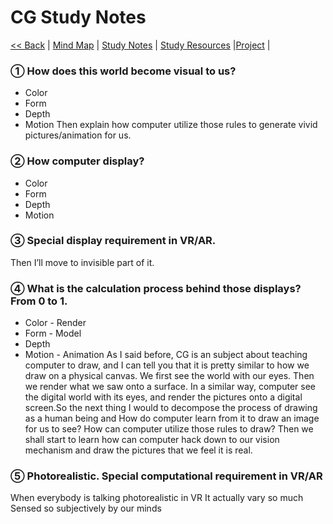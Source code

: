 # CG Study Notes

[<< Back](https://cosimaxr.github.io/Blog)
| [Mind Map](https://cosimaxr.github.io/Blog/CG_MindMap)  | [Study Notes](https://cosimaxr.github.io/Blog/CG_StudyNotes) | [Study Resources](https://cosimaxr.github.io/Blog/CG_StudyResources) |[Project](https://cosimaxr.github.io/Blog/CG) |

### ① How does this world become visual to us? 
- Color
- Form
- Depth
- Motion
Then explain how computer utilize those rules to generate vivid pictures/animation for us.

### ② How computer display?
- Color
- Form
- Depth
- Motion

### ③ Special display requirement in VR/AR.
Then I’ll move to invisible part of it.

### ④ What is the calculation process behind those displays? From 0 to 1.
- Color - Render
- Form - Model
- Depth 
- Motion - Animation
As I said before, CG is an subject about teaching computer to draw, and I can tell you that it is pretty similar to how we draw on a physical canvas. We first see the world with our eyes. Then we render what we saw onto a surface. In a similar way, computer see the digital world with its eyes, and render the pictures onto a digital screen.So the next thing I would to decompose the process of drawing as a human being and How do computer learn from it to draw an image for us to see? 
How can computer utilize those rules to draw? Then we shall start to learn how can computer hack down to our vision mechanism and draw the pictures that we feel it is real.

### ⑤ Photorealistic. Special computational requirement in VR/AR
When everybody is talking photorealistic in VR
It actually vary so much 
Sensed so subjectively by our minds
